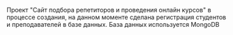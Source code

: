 Проект "Сайт подбора репетиторов и проведения онлайн курсов" в процессе создания, на данном моменте сделана регистрация студентов и преподавателей в базе данных. База данных используется MongoDB
